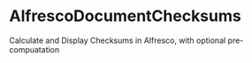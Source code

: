 AlfrescoDocumentChecksums
=========================

Calculate and Display Checksums in Alfresco, with optional pre-compuatation
